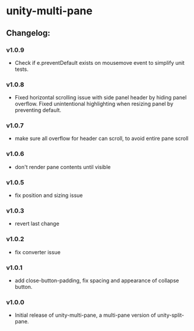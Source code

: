 # unity-multi-pane

## Changelog:

### v1.0.9
- Check if e.preventDefault exists on mousemove event to simplify unit tests.

### v1.0.8
- Fixed horizontal scrolling issue with side panel header by hiding panel overflow. Fixed unintentional highlighting when resizing panel by preventing default.

### v1.0.7
- make sure all overflow for header can scroll, to avoid entire pane scroll

### v1.0.6
- don't render pane contents until visible

### v1.0.5
- fix position and sizing issue

### v1.0.3
- revert last change

### v1.0.2
- fix converter issue

### v1.0.1
- add close-button-padding, fix spacing and appearance of collapse button.

### v1.0.0
- Initial release of unity-multi-pane, a multi-pane version of unity-split-pane.
